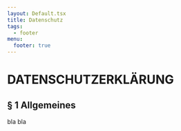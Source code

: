 ```yaml
---
layout: Default.tsx
title: Datenschutz
tags:
  - footer
menu:
  footer: true
---
```


# DATENSCHUTZERKLÄRUNG

## § 1 Allgemeines

bla bla

